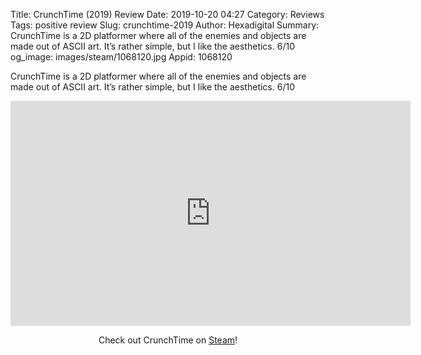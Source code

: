 Title: CrunchTime (2019) Review
Date: 2019-10-20 04:27
Category: Reviews
Tags: positive review
Slug: crunchtime-2019
Author: Hexadigital
Summary: CrunchTime is a 2D platformer where all of the enemies and objects are made out of ASCII art. It’s rather simple, but I like the aesthetics. 6/10
og_image: images/steam/1068120.jpg
Appid: 1068120

CrunchTime is a 2D platformer where all of the enemies and objects are made out of ASCII art. It’s rather simple, but I like the aesthetics. 6/10

<center><iframe src="https://www.youtube.com/embed/BgSija18Uuc?feature=oembed" allow="accelerometer; autoplay; encrypted-media; gyroscope; picture-in-picture" width="640" height="360" frameborder="0"></iframe>

Check out CrunchTime on [Steam](https://store.steampowered.com/app/1068120/?curator_clanid=34633900)!</center>
